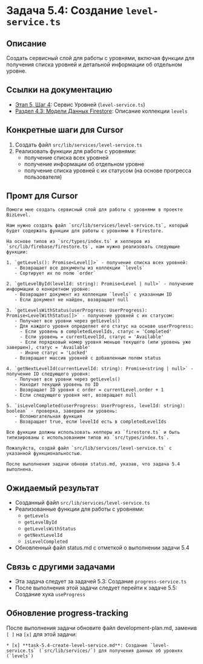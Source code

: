 # Задача 5.4: Создание `level-service.ts`

## Описание
Создать сервисный слой для работы с уровнями, включая функции для получения списка уровней и детальной информации об отдельном уровне.

## Ссылки на документацию
- [Этап 5, Шаг 4](../BizLevel-%20План%20Реализации%20Проекта.%2031.03.rtf): Сервис Уровней (`level-service.ts`)
- [Раздел 4.3: Модели Данных Firestore](../BizLevel-%20План%20Реализации%20Проекта.%2031.03.rtf): Описание коллекции `levels`

## Конкретные шаги для Cursor
1. Создать файл `src/lib/services/level-service.ts`
2. Реализовать функции для работы с уровнями:
   - получение списка всех уровней
   - получение информации об отдельном уровне
   - получение списка уровней с их статусом (на основе прогресса пользователя)

## Промт для Cursor
```
Помоги мне создать сервисный слой для работы с уровнями в проекте BizLevel.

Нам нужно создать файл `src/lib/services/level-service.ts`, который будет содержать функции для работы с уровнями в Firestore.

На основе типов из `src/types/index.ts` и хелперов из `src/lib/firebase/firestore.ts`, нам нужно реализовать следующие функции:

1. `getLevels(): Promise<Level[]>` - получение списка всех уровней:
   - Возвращает все документы из коллекции `levels`
   - Сортирует их по полю `order`

2. `getLevelById(levelId: string): Promise<Level | null>` - получение информации о конкретном уровне:
   - Возвращает документ из коллекции `levels` с указанным ID
   - Если документ не найден, возвращает null

3. `getLevelsWithStatus(userProgress: UserProgress): Promise<LevelWithStatus[]>` - получение уровней с их статусом:
   - Получает все уровни через getLevels()
   - Для каждого уровня определяет его статус на основе userProgress:
     - Если уровень в completedLevelIds, статус = 'Completed'
     - Если уровень = currentLevelId, статус = 'Available'
     - Если порядковый номер уровня меньше текущего (или уровень уже завершен), статус = 'Available'
     - Иначе статус = 'Locked'
   - Возвращает массив уровней с добавленным полем status

4. `getNextLevelId(currentLevelId: string): Promise<string | null>` - получение ID следующего уровня:
   - Получает все уровни через getLevels()
   - Находит текущий уровень по ID
   - Возвращает ID уровня с order = currentLevel.order + 1
   - Если следующего уровня нет, возвращает null

5. `isLevelCompleted(userProgress: UserProgress, levelId: string): boolean` - проверка, завершен ли уровень:
   - Вспомогательная функция
   - Возвращает true, если levelId есть в completedLevelIds

Все функции должны использовать хелперы из `firestore.ts` и быть типизированы с использованием типов из `src/types/index.ts`.

Пожалуйста, создай файл `src/lib/services/level-service.ts` с указанной функциональностью.

После выполнения задачи обнови status.md, указав, что задача 5.4 выполнена.
```

## Ожидаемый результат
- Созданный файл `src/lib/services/level-service.ts`
- Реализованные функции для работы с уровнями:
  - `getLevels`
  - `getLevelById`
  - `getLevelsWithStatus`
  - `getNextLevelId`
  - `isLevelCompleted`
- Обновленный файл status.md с отметкой о выполнении задачи 5.4

## Связь с другими задачами
- Эта задача следует за задачей 5.3: Создание `progress-service.ts`
- После выполнения этой задачи следует перейти к задаче 5.5: Создание хука `useProgress`

## Обновление progress-tracking
После выполнения задачи обновите файл development-plan.md, заменив `[ ]` на `[x]` для этой задачи:
```
* [x] **task-5.4-create-level-service.md**: Создание `level-service.ts` (`src/lib/services/`) для получения данных об уровнях (`levels`)
```
